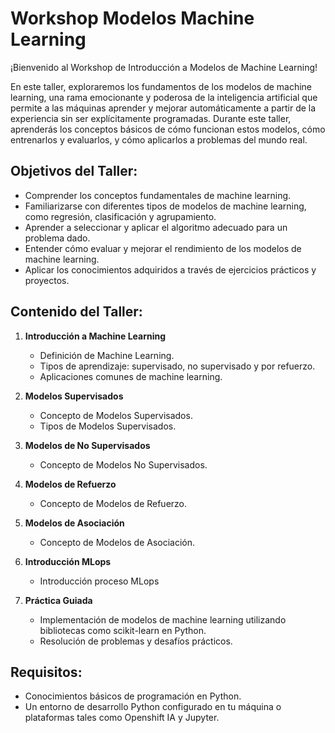 
# Workshop Modelos Machine Learning

¡Bienvenido al Workshop de Introducción a Modelos de Machine Learning!

En este taller, exploraremos los fundamentos de los modelos de machine learning, una rama emocionante y poderosa de la inteligencia artificial que permite a las máquinas aprender y mejorar automáticamente a partir de la experiencia sin ser explícitamente programadas. Durante este taller, aprenderás los conceptos básicos de cómo funcionan estos modelos, cómo entrenarlos y evaluarlos, y cómo aplicarlos a problemas del mundo real.

## Objetivos del Taller:
- Comprender los conceptos fundamentales de machine learning.
- Familiarizarse con diferentes tipos de modelos de machine learning, como regresión, clasificación y agrupamiento.
- Aprender a seleccionar y aplicar el algoritmo adecuado para un problema dado.
- Entender cómo evaluar y mejorar el rendimiento de los modelos de machine learning.
- Aplicar los conocimientos adquiridos a través de ejercicios prácticos y proyectos.

## Contenido del Taller:
1. **Introducción a Machine Learning**
   - Definición de Machine Learning.
   - Tipos de aprendizaje: supervisado, no supervisado y por refuerzo.
   - Aplicaciones comunes de machine learning.

2. **Modelos Supervisados**
   - Concepto de Modelos Supervisados.
   - Tipos de Modelos Supervisados.

3. **Modelos de No Supervisados**
   - Concepto de Modelos No Supervisados.

4. **Modelos de Refuerzo**
   - Concepto de Modelos de Refuerzo.

5. **Modelos de Asociación**
   - Concepto de Modelos de Asociación.

6. **Introducción MLops**
   - Introducción proceso MLops

7. **Práctica Guiada**
   - Implementación de modelos de machine learning utilizando bibliotecas como scikit-learn en Python.
   - Resolución de problemas y desafíos prácticos.

## Requisitos:
- Conocimientos básicos de programación en Python.
- Un entorno de desarrollo Python configurado en tu máquina o plataformas tales como Openshift IA y Jupyter.
